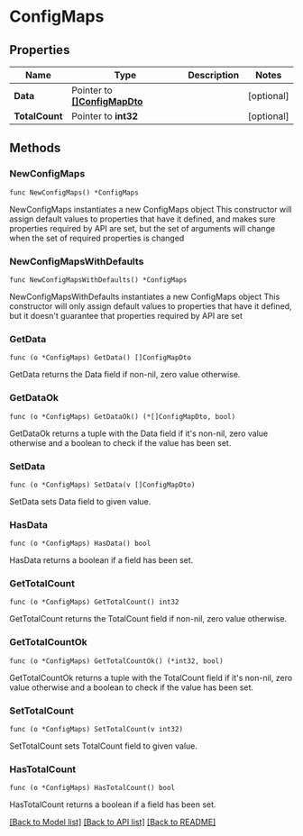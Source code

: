 # ConfigMaps

## Properties

Name | Type | Description | Notes
------------ | ------------- | ------------- | -------------
**Data** | Pointer to [**[]ConfigMapDto**](ConfigMapDto.md) |  | [optional] 
**TotalCount** | Pointer to **int32** |  | [optional] 

## Methods

### NewConfigMaps

`func NewConfigMaps() *ConfigMaps`

NewConfigMaps instantiates a new ConfigMaps object
This constructor will assign default values to properties that have it defined,
and makes sure properties required by API are set, but the set of arguments
will change when the set of required properties is changed

### NewConfigMapsWithDefaults

`func NewConfigMapsWithDefaults() *ConfigMaps`

NewConfigMapsWithDefaults instantiates a new ConfigMaps object
This constructor will only assign default values to properties that have it defined,
but it doesn't guarantee that properties required by API are set

### GetData

`func (o *ConfigMaps) GetData() []ConfigMapDto`

GetData returns the Data field if non-nil, zero value otherwise.

### GetDataOk

`func (o *ConfigMaps) GetDataOk() (*[]ConfigMapDto, bool)`

GetDataOk returns a tuple with the Data field if it's non-nil, zero value otherwise
and a boolean to check if the value has been set.

### SetData

`func (o *ConfigMaps) SetData(v []ConfigMapDto)`

SetData sets Data field to given value.

### HasData

`func (o *ConfigMaps) HasData() bool`

HasData returns a boolean if a field has been set.

### GetTotalCount

`func (o *ConfigMaps) GetTotalCount() int32`

GetTotalCount returns the TotalCount field if non-nil, zero value otherwise.

### GetTotalCountOk

`func (o *ConfigMaps) GetTotalCountOk() (*int32, bool)`

GetTotalCountOk returns a tuple with the TotalCount field if it's non-nil, zero value otherwise
and a boolean to check if the value has been set.

### SetTotalCount

`func (o *ConfigMaps) SetTotalCount(v int32)`

SetTotalCount sets TotalCount field to given value.

### HasTotalCount

`func (o *ConfigMaps) HasTotalCount() bool`

HasTotalCount returns a boolean if a field has been set.


[[Back to Model list]](../README.md#documentation-for-models) [[Back to API list]](../README.md#documentation-for-api-endpoints) [[Back to README]](../README.md)


